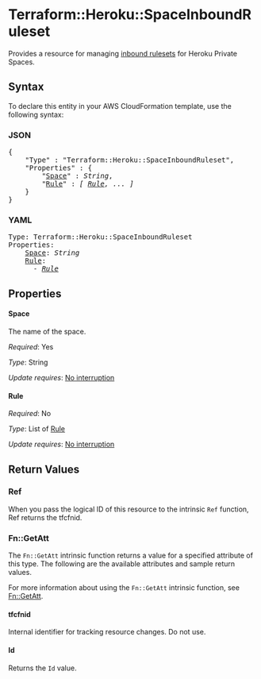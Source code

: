 # Terraform::Heroku::SpaceInboundRuleset

Provides a resource for managing [inbound rulesets](https://devcenter.heroku.com/articles/platform-api-reference#inbound-ruleset) for Heroku Private Spaces.

## Syntax

To declare this entity in your AWS CloudFormation template, use the following syntax:

### JSON

<pre>
{
    "Type" : "Terraform::Heroku::SpaceInboundRuleset",
    "Properties" : {
        "<a href="#space" title="Space">Space</a>" : <i>String</i>,
        "<a href="#rule" title="Rule">Rule</a>" : <i>[ <a href="rule.md">Rule</a>, ... ]</i>
    }
}
</pre>

### YAML

<pre>
Type: Terraform::Heroku::SpaceInboundRuleset
Properties:
    <a href="#space" title="Space">Space</a>: <i>String</i>
    <a href="#rule" title="Rule">Rule</a>: <i>
      - <a href="rule.md">Rule</a></i>
</pre>

## Properties

#### Space

The name of the space.

_Required_: Yes

_Type_: String

_Update requires_: [No interruption](https://docs.aws.amazon.com/AWSCloudFormation/latest/UserGuide/using-cfn-updating-stacks-update-behaviors.html#update-no-interrupt)

#### Rule

_Required_: No

_Type_: List of <a href="rule.md">Rule</a>

_Update requires_: [No interruption](https://docs.aws.amazon.com/AWSCloudFormation/latest/UserGuide/using-cfn-updating-stacks-update-behaviors.html#update-no-interrupt)

## Return Values

### Ref

When you pass the logical ID of this resource to the intrinsic `Ref` function, Ref returns the tfcfnid.

### Fn::GetAtt

The `Fn::GetAtt` intrinsic function returns a value for a specified attribute of this type. The following are the available attributes and sample return values.

For more information about using the `Fn::GetAtt` intrinsic function, see [Fn::GetAtt](https://docs.aws.amazon.com/AWSCloudFormation/latest/UserGuide/intrinsic-function-reference-getatt.html).

#### tfcfnid

Internal identifier for tracking resource changes. Do not use.

#### Id

Returns the <code>Id</code> value.

